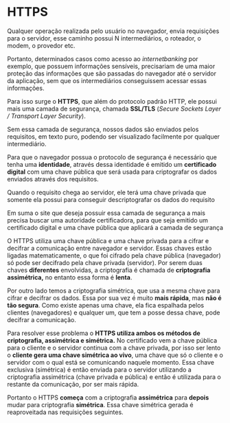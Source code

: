 # HTTPS

Qualquer operação realizada pelo usuário no navegador, envia requisições para o servidor, esse caminho possui N intermediários, o roteador, o modem, o provedor etc.

Portanto, determinados casos como acesso ao _internetbanking_ por exemplo, que possuem informações sensíveis, precisariam de uma maior proteção das informações que são passadas do navegador até o servidor da aplicação, sem que os intermediários conseguissem acessar essas informações.

Para isso surge o **HTTPS**, que além do protocolo padrão HTTP, ele possui mais uma camada de segurança, chamada **SSL/TLS** (_Secure Sockets Layer / Transport Layer Security_).

Sem essa camada de segurança, nossos dados são enviados pelos requisitos, em texto puro, podendo ser visualizado facilmente por qualquer intermediário.

Para que o navegador possua o protocolo de segurança é necessário que tenha uma **identidade**, através dessa identidade é emitido um **certificado digital** com uma chave pública que será usada para criptografar os dados enviados através dos requisitos.

Quando o requisito chega ao servidor, ele terá uma chave privada que somente ela possui para conseguir descriptografar os dados do requisito

Em suma o site que deseja possuir essa camada de segurança a mais precisa buscar uma autoridade certificadora, para que seja emitido um certificado digital e uma chave pública que aplicará a camada de segurança

O HTTPS utiliza uma chave pública e uma chave privada para a cifrar e decifrar a comunicação entre navegador e servidor. Essas chaves estão ligadas matematicamente, o que foi cifrado pela chave pública (navegador) só pode ser decifrado pela chave privada (servidor). Por serem duas chaves **diferentes** envolvidas, a criptografia é chamada de **criptografia assimétrica,** no entanto essa forma é **lenta**.

Por outro lado temos a criptografia simétrica, que usa a mesma chave para cifrar e decifrar os dados. Essa por sua vez é muito **mais rápida**, mas **não é tão segura**. Como existe apenas uma chave, ela fica espalhada pelos clientes (navegadores) e qualquer um, que tem a posse dessa chave, pode decifrar a comunicação.

Para resolver esse problema o **HTTPS utiliza ambos os métodos de criptografia, assimétrica e simétrica.** No certificado vem a chave pública para o cliente e o servidor continua com a chave privada, por isso ser lento o **cliente gera uma chave simétrica ao vivo**, uma chave que só o cliente e o servidor com o qual está se comunicando naquele momento. Essa chave exclusiva (simétrica) é então enviada para o servidor utilizando a criptografia assimétrica (chave privada e pública) e então é utilizada para o restante da comunicação, por ser mais rápida.

Portanto o HTTPS **começa** com a criptografia **assimétrica** para **depois** mudar para criptografia **simétrica**. Essa chave simétrica gerada é reaproveitada nas requisições seguintes.